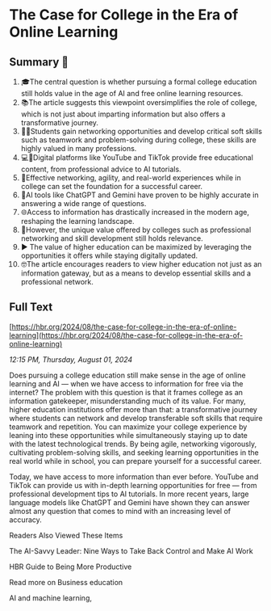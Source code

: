 # The Case for College in the Era of Online Learning

## Summary 🤖

1. 🎓The central question is whether pursuing a formal college education still holds value in the age of AI and free online learning resources. 
2. 📚The article suggests this viewpoint oversimplifies the role of college, which is not just about imparting information but also offers a transformative journey.
3. 🤝🚀Students gain networking opportunities and develop critical soft skills such as teamwork and problem-solving during college, these skills are highly valued in many professions.
4. 💻📲Digital platforms like YouTube and TikTok provide free educational content, from professional advice to AI tutorials.
5. 👬Effective networking, agility, and real-world experiences while in college can set the foundation for a successful career. 
6. 🤖AI tools like ChatGPT and Gemini have proven to be highly accurate in answering a wide range of questions. 
7. 🌐Access to information has drastically increased in the modern age, reshaping the learning landscape.
8. 🎯However, the unique value offered by colleges such as professional networking and skill development still holds relevance.
9. ▶️ The value of higher education can be maximized by leveraging the opportunities it offers while staying digitally updated.
10. 🤓The article encourages readers to view higher education not just as an information gateway, but as a means to develop essential skills and a professional network.

## Full Text

[https://hbr.org/2024/08/the-case-for-college-in-the-era-of-online-learning](https://hbr.org/2024/08/the-case-for-college-in-the-era-of-online-learning)

*12:15 PM, Thursday, August 01, 2024*

Does pursuing a college education still make sense in the age of online learning and AI — when we have access to information for free via the internet? The problem with this question is that it frames college as an information gatekeeper, misunderstanding much of its value. For many, higher education institutions offer more than that: a transformative journey where students can network and develop transferable soft skills that require teamwork and repetition. You can maximize your college experience by leaning into these opportunities while simultaneously staying up to date with the latest technological trends. By being agile, networking vigorously, cultivating problem-solving skills, and seeking learning opportunities in the real world while in school, you can prepare yourself for a successful career.

Today, we have access to more information than ever before. YouTube and TikTok can provide us with in-depth learning opportunities for free — from professional development tips to AI tutorials. In more recent years, large language models like ChatGPT and Gemini have shown they can answer almost any question that comes to mind with an increasing level of accuracy.

Readers Also Viewed These Items

The AI-Savvy Leader: Nine Ways to Take Back Control and Make AI Work

HBR Guide to Being More Productive

Read more on Business education

AI and machine learning,

